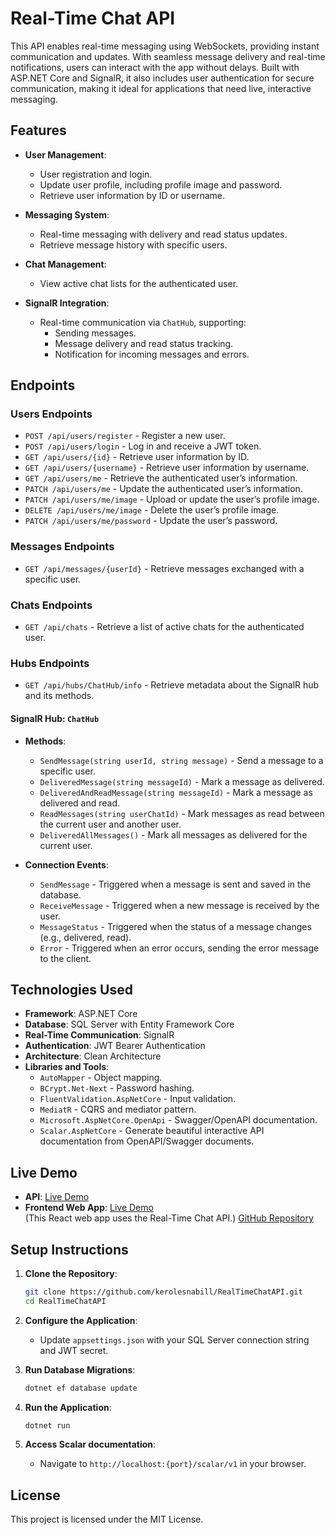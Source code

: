 # Real-Time Chat API

This API enables real-time messaging using WebSockets, providing instant communication and updates. With seamless message delivery and real-time notifications, users can interact with the app without delays. Built with ASP.NET Core and SignalR, it also includes user authentication for secure communication, making it ideal for applications that need live, interactive messaging.

## Features

- **User Management**:

  - User registration and login.
  - Update user profile, including profile image and password.
  - Retrieve user information by ID or username.

- **Messaging System**:

  - Real-time messaging with delivery and read status updates.
  - Retrieve message history with specific users.

- **Chat Management**:

  - View active chat lists for the authenticated user.

- **SignalR Integration**:
  - Real-time communication via `ChatHub`, supporting:
    - Sending messages.
    - Message delivery and read status tracking.
    - Notification for incoming messages and errors.

## Endpoints

### **Users Endpoints**

- `POST /api/users/register` - Register a new user.
- `POST /api/users/login` - Log in and receive a JWT token.
- `GET /api/users/{id}` - Retrieve user information by ID.
- `GET /api/users/{username}` - Retrieve user information by username.
- `GET /api/users/me` - Retrieve the authenticated user’s information.
- `PATCH /api/users/me` - Update the authenticated user’s information.
- `PATCH /api/users/me/image` - Upload or update the user’s profile image.
- `DELETE /api/users/me/image` - Delete the user’s profile image.
- `PATCH /api/users/me/password` - Update the user’s password.

### **Messages Endpoints**

- `GET /api/messages/{userId}` - Retrieve messages exchanged with a specific user.

### **Chats Endpoints**

- `GET /api/chats` - Retrieve a list of active chats for the authenticated user.

### **Hubs Endpoints**

- `GET /api/hubs/ChatHub/info` - Retrieve metadata about the SignalR hub and its methods.

#### **SignalR Hub: `ChatHub`**

- **Methods**:

  - `SendMessage(string userId, string message)` - Send a message to a specific user.
  - `DeliveredMessage(string messageId)` - Mark a message as delivered.
  - `DeliveredAndReadMessage(string messageId)` - Mark a message as delivered and read.
  - `ReadMessages(string userChatId)` - Mark messages as read between the current user and another user.
  - `DeliveredAllMessages()` - Mark all messages as delivered for the current user.

- **Connection Events**:
  - `SendMessage` - Triggered when a message is sent and saved in the database.
  - `ReceiveMessage` - Triggered when a new message is received by the user.
  - `MessageStatus` - Triggered when the status of a message changes (e.g., delivered, read).
  - `Error` - Triggered when an error occurs, sending the error message to the client.

## Technologies Used

- **Framework**: ASP.NET Core
- **Database**: SQL Server with Entity Framework Core
- **Real-Time Communication**: SignalR
- **Authentication**: JWT Bearer Authentication
- **Architecture**: Clean Architecture
- **Libraries and Tools**:
  - `AutoMapper` - Object mapping.
  - `BCrypt.Net-Next` - Password hashing.
  - `FluentValidation.AspNetCore` - Input validation.
  - `MediatR` - CQRS and mediator pattern.
  - `Microsoft.AspNetCore.OpenApi` - Swagger/OpenAPI documentation.
  - `Scalar.AspNetCore` - Generate beautiful interactive API documentation from OpenAPI/Swagger documents.

## Live Demo

- **API**: [Live Demo](http://real-time-chat-api.runasp.net/scalar/v1)
- **Frontend Web App**: [Live Demo](https://real-time-chat-webapp.vercel.app/)  
  (This React web app uses the Real-Time Chat API.) [GitHub Repository](https://github.com/kerolesnabill/RealTimeChatWebApp)

## Setup Instructions

1. **Clone the Repository**:

   ```bash
   git clone https://github.com/kerolesnabill/RealTimeChatAPI.git
   cd RealTimeChatAPI
   ```

2. **Configure the Application**:

   - Update `appsettings.json` with your SQL Server connection string and JWT secret.

3. **Run Database Migrations**:

   ```bash
   dotnet ef database update
   ```

4. **Run the Application**:

   ```bash
   dotnet run
   ```

5. **Access Scalar documentation**:
   - Navigate to `http://localhost:{port}/scalar/v1` in your browser.

## License

This project is licensed under the MIT License.
